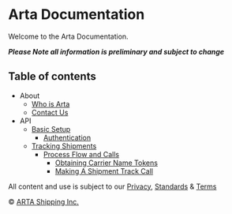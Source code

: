 # Arta Documentation

Welcome to the Arta Documentation.

**_Please Note all information is preliminary and subject to change_**

## Table of contents

- About
  - [Who is Arta](sections/about.md)
  - [Contact Us](sections/about.md)
- API
  -  [Basic Setup](sections/api/basics.md)
     -  [Authentication](sections/api/basics.md#authentication)
  - [Tracking Shipments](sections/api/tracking.md)
    - [Process Flow and Calls](sections/api/tracking.md#process-flow-and-calls)
      - [Obtaining Carrier Name Tokens](sections/api/tracking.md#obtaining-carrier-name-tokens)
      - [Making A Shipment Track Call](sections/api/tracking.md#making-a-shipment-track-call)

All content and use is subject to our [Privacy](http://shiparta.com/privacy),
[Standards](http://shiparta.com/standards) & [Terms](http://shiparta.com/terms)

© [ARTA Shipping Inc.](http://shiparta.com)